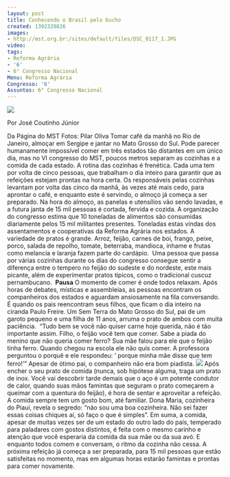 ```yaml
---
layout: post
title: Conhecendo o Brasil pelo bucho
created: 1392328826
images:
- http://mst.org.br:/sites/default/files/DSC_0117_1.JPG
video: 
tags:
- Reforma Agrária
- '6'
- 6° Congresso Nacional
Menu: Reforma Agrária
Congresso: '6'
Assuntos: 6° Congresso Nacional
---
```



![](/sites/default/files/DSC_0117_1.JPG)

Por José Coutinho Júnior

Da Página do MST
Fotos: Pilar Oliva
Tomar café da manhã no Rio de Janeiro, almoçar em Sergipe e jantar no Mato Grosso do Sul. Pode parecer humanamente impossível comer em três estados tão distantes em um único dia, mas no VI congresso do MST, poucos metros separam as cozinhas e a comida de cada estado.
A rotina das cozinhas é frenética. Cada uma tem por volta de cinco pessoas, que trabalham o dia inteiro para garantir que as refeições estejam prontas na hora certa. Os responsáveis pelas cozinhas levantam por volta das cinco da manhã, às vezes até mais cedo, para aprontar o café, e enquanto este é servindo, o almoço já começa a ser preparado.
Na hora do almoço, as panelas e utensílios vão sendo lavadas, e a futura janta de 15 mil pessoas é cortada, fervida e cozida.
A organização do congresso estima que 10 toneladas de alimentos são consumidas diariamente pelos 15 mil militantes presentes. Toneladas estas vindas dos assentamentos e cooperativas da Reforma Agrária nos estados.
A variedade de pratos é grande. Arroz, feijão, carnes de boi, frango, peixe, porco, salada de repolho, tomate, beterraba, mandioca, inhame e frutas como melancia e laranja fazem parte do cardápio. 
Uma pessoa que passa por várias cozinhas durante os dias do congresso consegue sentir a diferença entre o tempero no feijão do sudeste e do nordeste, este mais picante, além de experimentar pratos típicos, como o tradicional cuscuz pernambucano. 
**Pausa**
O momento de comer é onde todos relaxam. Após horas de debates, místicas e assembleias, as pessoas encontram os companheiros dos estados e aguardam ansiosamente na fila conversando.
É quando os pais reencontram seus filhos, que ficam o dia inteiro na ciranda Paulo Freire. Um Sem Terra do Mato Grosso do Sul, pai de um garoto pequeno e uma filha de 11 anos, arruma o prato de ambos com muita paciência. 
“Tudo bem se você não quiser carne hoje querida, não é tão importante assim. Filho, o feijão você tem que comer. Sabe a piada do menino que não queria comer ferro? Sua mãe falou para ele que o feijão tinha ferro. Quando chegou na escola ele não quis comer. A professora perguntou o porquê e ele respondeu: ‘ porque minha mãe disse que tem ferro!’” Apesar de ótimo pai, o companheiro não era bom piadista.
![](/sites/default/files/DSC_0137_0.JPG)
Após encher o seu prato de comida (nunca, sob hipótese alguma, traga um prato de inox. Você vai descobrir tarde demais que o aço é um potente condutor de calor, quando suas mãos famintas que seguram o prato começarem a queimar com a quentura do feijão), é hora de sentar e aproveitar a refeição. 
A comida sempre tem um gosto bom, até familiar. Dona Maria, cozinheira do Piauí, revela o segredo: “não sou uma boa cozinheira. Não sei fazer essas coisas chiques aí, só faço o que é simples”. Em suma, a comida, apesar de muitas vezes ser de um estado do outro lado do país, temperado para paladares com gostos distintos, é feita com o mesmo carinho e atenção que você esperaria da comida da sua mãe ou da sua avó.
E enquanto todos comem e conversam, o ritmo da cozinha não cessa. A próxima refeição já começa a ser preparada, para 15 mil pessoas que estão satisfeitas no momento, mas em algumas horas estarão famintas e prontas para comer novamente. 
 
